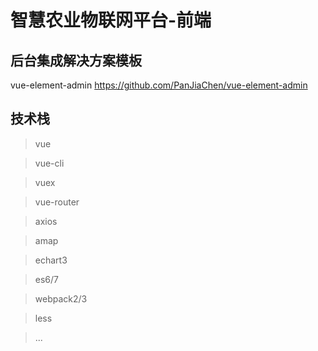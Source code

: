 # 智慧农业物联网平台-前端

## 后台集成解决方案模板
vue-element-admin https://github.com/PanJiaChen/vue-element-admin

## 技术栈
 > vue 

 > vue-cli

 > vuex 

 > vue-router 

 > axios 

 > amap
 
 > echart3

 > es6/7

 > webpack2/3

 > less

 > ...
